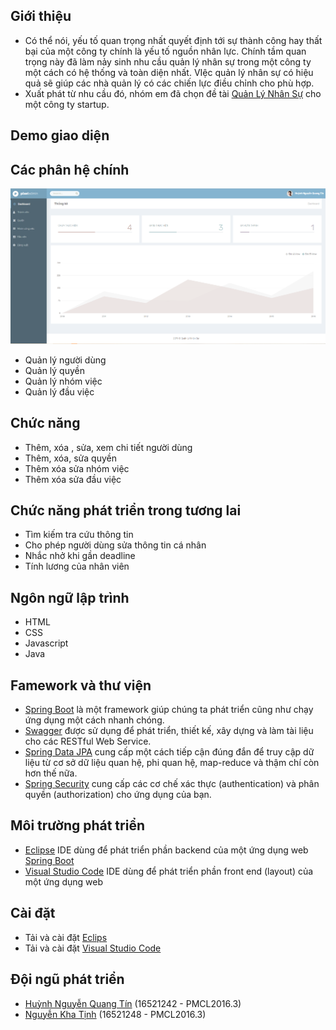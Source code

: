 ## Giới thiệu
* Có thể nói, yếu tố quan trọng nhất quyết định tới sự thành công hay thất bại của một công ty chính là yếu tố nguồn nhân lực. Chính tầm quan trọng này đã làm nảy sinh nhu cầu quản lý nhân sự trong một công ty một cách có hệ thống và toàn diện nhất. VIệc quản lý nhân sự có hiệu quả sẽ giúp các nhà quản lý có các chiến lực điều chỉnh cho phù hợp.
* Xuất phát từ nhu cầu đó, nhóm em đã chọn đề tài [Quản Lý Nhân Sự](https://github.com/lotus703/DoAn) cho một công ty startup. 

## Demo giao diện

## Các phân hệ chính
![home](https://github.com/lotus703/DoAn/blob/master/home.png)
* Quản lý người dùng
* Quản lý quyền
* Quản lý nhóm việc
* Quản lý đầu việc

## Chức năng
* Thêm, xóa , sửa, xem chi tiết người dùng
* Thêm, xóa, sửa quyền
* Thêm xóa sửa nhóm việc
* Thêm xóa sửa đầu việc

## Chức năng phát triển trong tương lai
* Tìm kiếm tra cứu thông tin
* Cho phép người dùng sửa thông tin cá nhân 
* Nhắc nhở khi gần deadline
* Tính lương của nhân viên

## Ngôn ngữ lập trình
* HTML
* CSS
* Javascript
* Java
## Famework và thư viện
* [Spring Boot](https://github.com/spring-projects/spring-boot)  là một framework giúp chúng ta phát triển cũng như chạy ứng dụng một cách nhanh chóng.
* [Swagger](https://github.com/swagger-api/swagger-ui) được sử dụng để phát triển, thiết kế, xây dựng và làm tài liệu cho các RESTful Web Service.
* [Spring Data JPA](https://github.com/spring-projects/spring-data-jpa) cung cấp một cách tiếp cận đúng đắn để truy cập dữ liệu từ cơ sở dữ liệu quan hệ, phi quan hệ, map-reduce và thậm chí còn hơn thế nữa.
* [Spring Security](https://github.com/spring-projects/spring-security) cung cấp các cơ chế xác thực (authentication) và phân quyền (authorization) cho ứng dụng của bạn.

## Môi trường phát triển
* [Eclipse](https://www.eclipse.org/downloads/packages/) IDE dùng để phát triển phần backend của một ứng dụng web [Spring Boot](https://github.com/spring-projects/spring-boot)
* [Visual Studio Code](https://code.visualstudio.com/) IDE dùng để phát triển phần front end (layout) của một ứng dụng web

## Cài đặt 
* Tải và cài đặt [Eclips](https://www.eclipse.org/downloads/packages/)
* Tải và cài đặt [Visual Studio Code](https://code.visualstudio.com/)

## Đội ngũ phát triển
* [Huỳnh Nguyễn Quang Tín](https://github.com/hnqtin) (16521242 - PMCL2016.3)
* [Nguyễn Kha Tịnh](https://github.com/16521248) (16521248 - PMCL2016.3)
